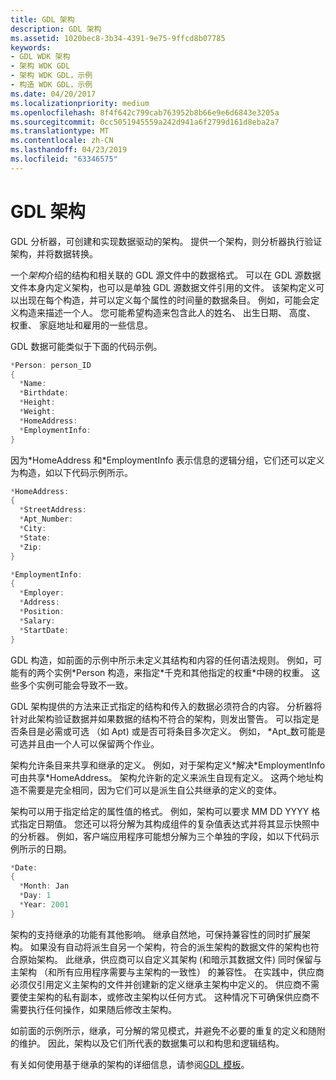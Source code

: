 ```yaml
---
title: GDL 架构
description: GDL 架构
ms.assetid: 1020bec8-3b34-4391-9e75-9ffcd8b07785
keywords:
- GDL WDK 架构
- 架构 WDK GDL
- 架构 WDK GDL，示例
- 构造 WDK GDL，示例
ms.date: 04/20/2017
ms.localizationpriority: medium
ms.openlocfilehash: 8f4f642c799cab763952b8b66e9e6d6843e3205a
ms.sourcegitcommit: 0cc5051945559a242d941a6f2799d161d8eba2a7
ms.translationtype: MT
ms.contentlocale: zh-CN
ms.lasthandoff: 04/23/2019
ms.locfileid: "63346575"
---
```

# <a name="gdl-schemas"></a>GDL 架构


GDL 分析器，可创建和实现数据驱动的架构。 提供一个架构，则分析器执行验证架构，并将数据转换。

一个*架构*介绍的结构和相关联的 GDL 源文件中的数据格式。 可以在 GDL 源数据文件本身内定义架构，也可以是单独 GDL 源数据文件引用的文件。 该架构定义可以出现在每个构造，并可以定义每个属性的时间量的数据条目。 例如，可能会定义构造来描述一个人。 您可能希望构造来包含此人的姓名、 出生日期、 高度、 权重、 家庭地址和雇用的一些信息。

GDL 数据可能类似于下面的代码示例。

```cpp
*Person: person_ID
{
  *Name:
  *Birthdate:
  *Height:
  *Weight:
  *HomeAddress:
  *EmploymentInfo:
} 
```

因为\*HomeAddress 和\*EmploymentInfo 表示信息的逻辑分组，它们还可以定义为构造，如以下代码示例所示。

```cpp
*HomeAddress:
{
  *StreetAddress:
  *Apt_Number:
  *City:
  *State:
  *Zip:
}

*EmploymentInfo:
{
  *Employer:
  *Address:
  *Position:
  *Salary:
  *StartDate:
}
```

GDL 构造，如前面的示例中所示未定义其结构和内容的任何语法规则。 例如，可能有的两个实例\*Person 构造，来指定\*千克和其他指定的权重\*中磅的权重。 这些多个实例可能会导致不一致。

GDL 架构提供的方法来正式指定的结构和传入的数据必须符合的内容。 分析器将针对此架构验证数据并如果数据的结构不符合的架构，则发出警告。 可以指定是否条目是必需或可选 （如 Apt) 或是否可将条目多次定义。 例如， \*Apt\_数可能是可选并且由一个人可以保留两个作业。

架构允许条目来共享和继承的定义。 例如，对于架构定义\*解决\*EmploymentInfo 可由共享\*HomeAddress。 架构允许新的定义来派生自现有定义。 这两个地址构造不需要是完全相同，因为它们可以是派生自公共继承的定义的变体。

架构可以用于指定给定的属性值的格式。 例如，架构可以要求 MM DD YYYY 格式指定日期值。 您还可以将分解为其构成组件的复杂值表达式并将其显示快照中的分析器。 例如，客户端应用程序可能想分解为三个单独的字段，如以下代码示例所示的日期。

```cpp
*Date:
{
  *Month: Jan
  *Day: 1
  *Year: 2001
}
```

架构的支持继承的功能有其他影响。 继承自然地，可保持兼容性的同时扩展架构。 如果没有自动将派生自另一个架构，符合的派生架构的数据文件的架构也符合原始架构。 此继承，供应商可以自定义其架构 (和暗示其数据文件) 同时保留与主架构 （和所有应用程序需要与主架构的一致性） 的兼容性。 在实践中，供应商必须仅引用定义主架构的文件并创建新的定义继承主架构中定义的。 供应商不需要使主架构的私有副本，或修改主架构以任何方式。 这种情况下可确保供应商不需要执行任何操作，如果随后修改主架构。

如前面的示例所示，继承，可分解的常见模式，并避免不必要的重复的定义和随附的维护。 因此，架构以及它们所代表的数据集可以和构思和逻辑结构。

有关如何使用基于继承的架构的详细信息，请参阅[GDL 模板](gdl-template-structure.md)。

 

 




